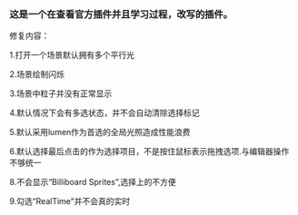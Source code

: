 ### 这是一个在查看官方插件并且学习过程，改写的插件。

修复内容：

1.打开一个场景默认拥有多个平行光  

2.场景绘制闪烁  

3.场景中粒子并没有正常显示  

4.默认情况下会有多选状态，并不会自动清除选择标记  

5.默认采用lumen作为首选的全局光照造成性能浪费  

6.默认选择最后点击的作为选择项目，不是按住鼠标表示拖拽选项.与编辑器操作不够统一  

8.不会显示“Billiboard Sprites”,选择上的不方便  

9.勾选“RealTime"并不会真的实时  
